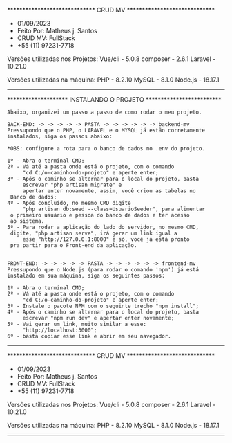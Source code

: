 ***************************** CRUD MV *****************************
- 01/09/2023 
- Feito Por: Matheus j. Santos 
- CRUD MV: FullStack
- +55 (11) 97231-7718

Versões utilizadas nos Projetos:
Vue/cli - 5.0.8
composer -  2.6.1
Laravel - 10.21.0

Versões utilizadas na máquina:
PHP - 8.2.10
MySQL - 8.1.0
Node.js - 18.17.1
*******************************************************************



******************** INSTALANDO O PROJETO *************************

    Abaixo, organizei um passo a passo de como rodar o meu projeto.

    BACK-END: -> -> -> -> -> PASTA -> -> -> -> -> -> backend-mv
    Pressupondo que o PHP, o LARAVEL e o MYSQL já estão corretamente
    instalados, siga os passos abaixo: 
    
    *OBS: configure a rota para o banco de dados no .env do projeto.

    1º - Abra o terminal CMD;
    2º - Vá até a pasta onde está o projeto, com o comando
         "cd C:/o-caminho-do-projeto" e aperte enter;
    3º - Após o caminho se alternar para o local do projeto, basta
         escrevar "php artisan migrate" e
         apertar enter novamente, assim, você criou as tabelas no
	 Banco de dados;
    4º - Após concluído, no mesmo CMD digite
         "php artisan db:seed --class=UsuarioSeeder", para alimentar
	 o primeiro usuário e pessoa do banco de dados e ter acesso
	 ao sistema.
    5º - Para rodar a aplicação do lado do servidor, no mesmo CMD,
	 digite, "php artisan serve", irá gerar um link igual a
         esse "http://127.0.0.1:8000" e só, você já está pronto
	 pra partir para o Front-end da aplicação. 


    FRONT-END: -> -> -> -> -> PASTA -> -> -> -> -> -> frontend-mv
    Pressupondo que o Node.js (para rodar o comando 'npm') já está
    instalado em sua máquina, siga os seguintes passos: 

    1º - Abra o terminal CMD;
    2º - Vá até a pasta onde está o projeto, com o comando
         "cd C:/o-caminho-do-projeto" e aperte enter;
    3º - Instale o pacote NPM com o seguinte trecho "npm install";
    4º - Após o caminho se alternar para o local do projeto, basta
         escrevar "npm run dev" e apertar enter novamente;
    5º - Vai gerar um link, muito similar a esse:
         "http://localhost:3000";
    6º - basta copiar esse link e abrir em seu navegador.

******************************************************************



***************************** CRUD MV *****************************
- 01/09/2023 
- Feito Por: Matheus j. Santos 
- CRUD MV: FullStack
- +55 (11) 97231-7718

Versões utilizadas nos Projetos:
Vue/cli - 5.0.8
composer -  2.6.1
Laravel - 10.21.0

Versões utilizadas na máquina:
PHP - 8.2.10
MySQL - 8.1.0
Node.js - 18.17.1
*******************************************************************
